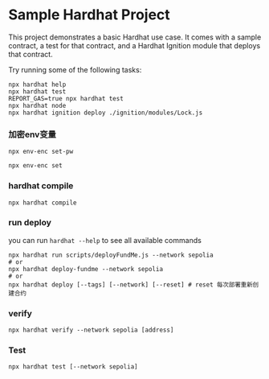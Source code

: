 # Sample Hardhat Project

This project demonstrates a basic Hardhat use case. It comes with a sample contract, a test for that contract, and a Hardhat Ignition module that deploys that contract.

Try running some of the following tasks:

```shell
npx hardhat help
npx hardhat test
REPORT_GAS=true npx hardhat test
npx hardhat node
npx hardhat ignition deploy ./ignition/modules/Lock.js
```

### 加密env变量
```shell
npx env-enc set-pw

npx env-enc set
```

### hardhat compile
```shell
npx hardhat compile
```

### run deploy
you can run `hardhat --help` to see all available commands

```shell
npx hardhat run scripts/deployFundMe.js --network sepolia
# or
npx hardhat deploy-fundme --network sepolia
# or
npx hardhat deploy [--tags] [--network] [--reset] # reset 每次部署重新创建合约
```

### verify
```shell
npx hardhat verify --network sepolia [address]
```

### Test
```shell
npx hardhat test [--network sepolia]
```